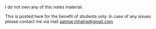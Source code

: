 I do not own any of this notes material. 

This is posted here for the benefit of students only. In case of any issues please contact me via mail aatmaj.mhatre@gmail.com
